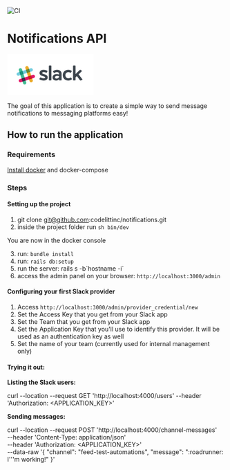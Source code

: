 ![CI](https://github.com/codelittinc/rails-api-base-project/workflows/CI/badge.svg)

Notifications API
=================

![](slack.png)

The goal of this application is to create a simple way to send message notifications to messaging platforms easy!

## How to run the application

### Requirements

[Install docker](https://www.digitalocean.com/community/tutorials/how-to-install-and-use-docker-on-ubuntu-18-04) and docker-compose

### Steps

#### Setting up the project
1. git clone git@github.com:codelittinc/notifications.git
2. inside the project folder run `sh bin/dev`

You are now in the docker console

3. run: `bundle install`
4. run: `rails db:setup`
5. run the server: rails s -b\`hostname -i\`
6. access the admin panel on your browser: `http://localhost:3000/admin`

#### Configuring your first Slack provider

1. Access `http://localhost:3000/admin/provider_credential/new`
2. Set the Access Key that you get from your Slack app
3. Set the Team that you get from your Slack app
4. Set the Application Key that you'll use to identify this provider. It will be used as an authentication key as well
5. Set the name of your team (currently used for internal management only)

#### Trying it out:

**Listing the Slack users:**

curl --location --request GET 'http://localhost:4000/users' --header 'Authorization: <APPLICATION_KEY>'

**Sending messages:**

curl --location --request POST 'http://localhost:4000/channel-messages' \
--header 'Content-Type: application/json' \
--header 'Authorization: <APPLICATION_KEY>' \
--data-raw '{
	"channel": "feed-test-automations",
	"message": ":roadrunner: I'\''m working!"
}'
